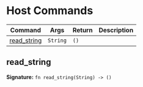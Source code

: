 # Host Commands

| Command | Args | Return | Description |
|---------|------|--------|-------------|
| [read_string](#read_string) | `String` | `()` |  |

## read_string

**Signature:** `fn read_string(String) -> ()`

